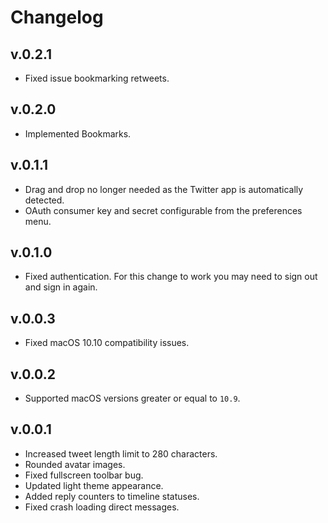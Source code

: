 # Changelog

## v.0.2.1

* Fixed issue bookmarking retweets.

## v.0.2.0

* Implemented Bookmarks.

## v.0.1.1

* Drag and drop no longer needed as the Twitter app is
automatically detected.
* OAuth consumer key and secret configurable from the
preferences menu.

## v.0.1.0

* Fixed authentication. For this change to work you may need to
sign out and sign in again.

## v.0.0.3

* Fixed macOS 10.10 compatibility issues.

## v.0.0.2

* Supported macOS versions greater or equal to `10.9`.

## v.0.0.1

* Increased tweet length limit to 280 characters.
* Rounded avatar images.
* Fixed fullscreen toolbar bug.
* Updated light theme appearance.
* Added reply counters to timeline statuses.
* Fixed crash loading direct messages.

